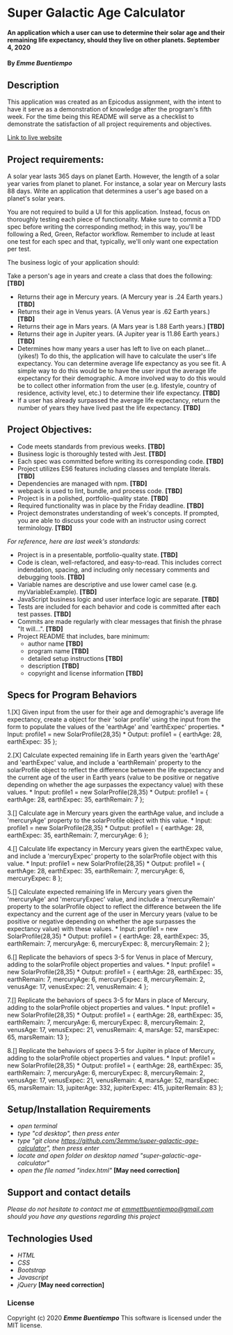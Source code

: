 # __Super Galactic Age Calculator__

#### __An application which a user can use to determine their solar age and their remaining life expectancy, should they live on other planets. September 4, 2020__

#### By _**Emme Buentiempo**_

## Description

This application was created as an Epicodus assignment, with the intent to have it serve as a demonstration of knowledge after the program's fifth week. For the time being this README will serve as a checklist to demonstrate the satisfaction of all project requirements and objectives. 

[Link to live website](http://3emme.github.io/super-galactic-age-calculator/)

## Project requirements:

A solar year lasts 365 days on planet Earth. However, the length of a solar year varies from planet to planet. For instance, a solar year on Mercury lasts 88 days. Write an application that determines a user's age based on a planet's solar years.

You are not required to build a UI for this application. Instead, focus on thoroughly testing each piece of functionality. Make sure to commit a TDD spec before writing the corresponding method; in this way, you'll be following a Red, Green, Refactor workflow. Remember to include at least one test for each spec and that, typically, we'll only want one expectation per test.

The business logic of your application should:

Take a person's age in years and create a class that does the following: **[TBD]**

  * Returns their age in Mercury years. (A Mercury year is .24 Earth years.) **[TBD]**
  * Returns their age in Venus years. (A Venus year is .62 Earth years.) **[TBD]**
  * Returns their age in Mars years. (A Mars year is 1.88 Earth years.) **[TBD]**
  * Returns their age in Jupiter years. (A Jupiter year is 11.86 Earth years.) **[TBD]**
  * Determines how many years a user has left to live on each planet… (yikes!) To do this, the application will have to calculate the user's life expectancy. You can determine average life expectancy as you see fit. A simple way to do this would be to have the user input the average life expectancy for their demographic. A more involved way to do this would be to collect other information from the user (e.g. lifestyle, country of residence, activity level, etc.) to determine their life expectancy. **[TBD]**
  * If a user has already surpassed the average life expectancy, return the number of years they have lived past the life expectancy. **[TBD]**

## Project Objectives:

  * Code meets standards from previous weeks. **[TBD]**
  * Business logic is thoroughly tested with Jest. **[TBD]**
  * Each spec was committed before writing its corresponding code. **[TBD]**
  * Project utilizes ES6 features including classes and template literals. **[TBD]**
  * Dependencies are managed with npm. **[TBD]**
  * webpack is used to lint, bundle, and process code. **[TBD]**
  * Project is in a polished, portfolio-quality state. **[TBD]**
  * Required functionality was in place by the Friday deadline. **[TBD]**
  * Project demonstrates understanding of week's concepts. If prompted, you are able to discuss your code with an instructor using correct terminology. **[TBD]**

  _For reference, here are last week's standards:_

  * Project is in a presentable, portfolio-quality state.  **[TBD]**
  * Code is clean, well-refactored, and easy-to-read. This includes correct indendation, spacing, and including only necessary comments and debugging tools.  **[TBD]**
  * Variable names are descriptive and use lower camel case (e.g. myVariableExample).  **[TBD]**
  * JavaScript business logic and user interface logic are separate.  **[TBD]**
  * Tests are included for each behavior and code is committed after each test passes.  **[TBD]**
  * Commits are made regularly with clear messages that finish the phrase "It will…".  **[TBD]**
  * Project README that includes, bare minimum:
    * author name  **[TBD]**
    * program name  **[TBD]**
    * detailed setup instructions  **[TBD]**
    * description  **[TBD]**
    * copyright and license information  **[TBD]**

## Specs for Program Behaviors

  1.[X] Given input from the user for their age and demographic's average life expectancy, create a object for their 'solar profile' using the input from the form to populate the values of the 'earthAge' and 'earthExpec' properties.
    * Input: profile1 = new SolarProfile(28,35)
    * Output: 
      profile1 = {
      earthAge: 28,
      earthExpec: 35
      };

  2.[X] Calculate expected remaining life in Earth years given the 'earthAge' and 'earthExpec' value, and include a 'earthRemain' property to the solarProfile object to reflect the difference between the life expectancy and the current age of the user in Earth years (value to be positive or negative depending on whether the age surpasses the expectancy value) with these values.
    * Input: profile1 = new SolarProfile(28,35)
    * Output: 
      profile1 = {
      earthAge: 28,
      earthExpec: 35,
      earthRemain: 7
      }; 

  3.[] Calculate age in Mercury years given the earthAge value, and include a 'mercuryAge' property to the solarProfile object with this value.
    * Input: profile1 = new SolarProfile(28,35)
    * Output: 
      profile1 = {
      earthAge: 28,
      earthExpec: 35,
      earthRemain: 7,
      mercuryAge: 6
      }; 

  4.[] Calculate life expectancy in Mercury years given the earthExpec value, and include a 'mercuryExpec' property to the solarProfile object with this value.
    * Input: profile1 = new SolarProfile(28,35)
    * Output: 
      profile1 = {
      earthAge: 28,
      earthExpec: 35,
      earthRemain: 7,
      mercuryAge: 6,
      mercuryExpec: 8
      };

  5.[] Calculate expected remaining life in Mercury years given the 'mercuryAge' and 'mercuryExpec' value, and include a 'mercuryRemain' property to the solarProfile object to reflect the difference between the life expectancy and the current age of the user in Mercury years (value to be positive or negative depending on whether the age surpasses the expectancy value) with these values.
    * Input: profile1 = new SolarProfile(28,35)
    * Output: 
      profile1 = {
      earthAge: 28,
      earthExpec: 35,
      earthRemain: 7,
      mercuryAge: 6,
      mercuryExpec: 8,
      mercuryRemain: 2
      }; 

  6.[] Replicate the behaviors of specs 3-5 for Venus in place of Mercury, adding to the solarProfile object properties and values.
    * Input: profile1 = new SolarProfile(28,35)
    * Output: 
      profile1 = {
      earthAge: 28,
      earthExpec: 35,
      earthRemain: 7,
      mercuryAge: 6,
      mercuryExpec: 8,
      mercuryRemain: 2,
      venusAge: 17,
      venusExpec: 21,
      venusRemain: 4
      }; 

  7.[] Replicate the behaviors of specs 3-5 for Mars in place of Mercury, adding to the solarProfile object properties and values.
    * Input: profile1 = new SolarProfile(28,35)
    * Output: 
      profile1 = {
      earthAge: 28,
      earthExpec: 35,
      earthRemain: 7,
      mercuryAge: 6,
      mercuryExpec: 8,
      mercuryRemain: 2,
      venusAge: 17,
      venusExpec: 21,
      venusRemain: 4,
      marsAge: 52,
      marsExpec: 65,
      marsRemain: 13
      }; 

  8.[] Replicate the behaviors of specs 3-5 for Jupiter in place of Mercury, adding to the solarProfile object properties and values.
    * Input: profile1 = new SolarProfile(28,35)
    * Output: 
      profile1 = {
      earthAge: 28,
      earthExpec: 35,
      earthRemain: 7,
      mercuryAge: 6,
      mercuryExpec: 8,
      mercuryRemain: 2,
      venusAge: 17,
      venusExpec: 21,
      venusRemain: 4,
      marsAge: 52,
      marsExpec: 65,
      marsRemain: 13,
      jupiterAge: 332,
      jupiterExpec: 415,
      jupiterRemain: 83
      }; 

## Setup/Installation Requirements

* _open terminal_
* _type "cd desktop", then press enter_
* _type "git clone https://github.com/3emme/super-galactic-age-calculator", then press enter_
* _locate and open folder on desktop named "super-galactic-age-calculator"_
* _open the file named "index.html"_ **[May need correction]**

## Support and contact details

_Please do not hesitate to contact me at emmettbuentiempo@gmail.com should you have any questions regarding this project_

## Technologies Used

* _HTML_
* _CSS_
* _Bootstrap_
* _Javascript_
* _jQuery_ **[May need correction]**

### License

Copyright (c) 2020 **_Emme Buentiempo_**
This software is licensed under the MIT license.